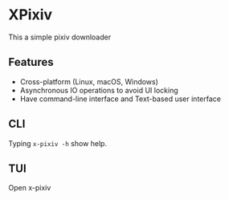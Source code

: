 # XPixiv
This a simple pixiv downloader

## Features
- Cross-platform (Linux, macOS, Windows)
- Asynchronous IO operations to avoid UI locking
- Have command-line interface and Text-based user interface

## CLI
Typing `x-pixiv -h` show help.

## TUI
Open x-pixiv
